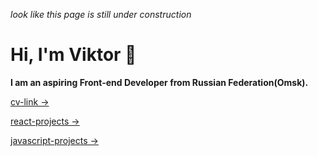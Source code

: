 _look like this page is still under construction_

# Hi, I'm Viktor 👋

<strong>I am an aspiring Front-end Developer from Russian Federation(Omsk).</strong>

[cv-link →](https://viktishchenko.github.io/simple-cv/)

[react-projects →](https://github.com/viktishchenko/start-react/tree/gh-pages)

[javascript-projects →](https://github.com/viktishchenko/js-projects/tree/gh-pages)

<!-- typescript-projects →

node-projects →

next-projects → -->
